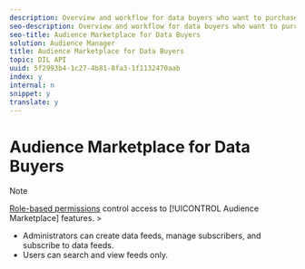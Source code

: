 ```yaml
---
description: Overview and workflow for data buyers who want to purchase third-party data from within Audience Manager
seo-description: Overview and workflow for data buyers who want to purchase third-party data from within Audience Manager
seo-title: Audience Marketplace for Data Buyers
solution: Audience Manager
title: Audience Marketplace for Data Buyers
topic: DIL API
uuid: 5f2993b4-1c27-4b81-8fa3-1f1132470aab
index: y
internal: n
snippet: y
translate: y
---
```


# Audience Marketplace for Data Buyers


>[!NOTE]
>
>[ Role-based permissions](../../../c_features/c_analytics/c_dashboard.md#concept_1F19F03D45164D2391F80A083410DC2E) control access to [!UICONTROL  Audience Marketplace] features. >
>* Administrators can create data feeds, manage subscribers, and subscribe to data feeds.
>* Users can search and view feeds only.


